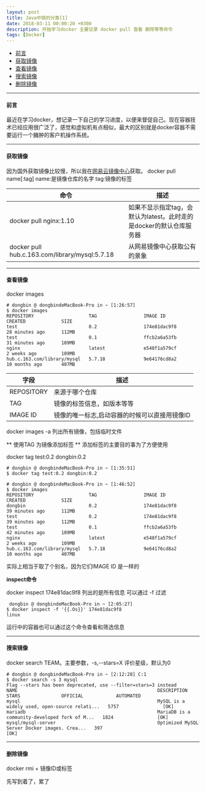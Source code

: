 ```yaml
---
layout: post
title: Java中锁的分类[1]
date: 2018-03-11 00:00:20 +0300
description: 开始学习docker 主要记录 docker pull 查看 删除等等命令
tags: [Docker]
---
```


- [前言](#前言)
- [获取镜像](#获取镜像)
- [查看镜像](#查看镜像)
- [搜索镜像](#搜索镜像)
- [删除镜像](#删除镜像)


---

#### 前言
最近在学习docker，想记录一下自己的学习进度，以便来督促自己。现在容器技术已经应用很广泛了，感觉和虚拟机有点相似，最大的区别就是docker容器不需要运行一个臃肿的客户机操作系统。

---
#### 获取镜像
因为国外获取镜像比较慢，所以我在[网易云镜像中心](https://c.163yun.com/hub)获取。
docker pull name[:tag]
name:是镜像仓库的名字
tag:镜像的标签

|命令|描述|
|- | - |
|docker pull nginx:1.10|如果不显示指定tag，会默认为latest。此时走的是docker的默认仓库服务器|
|docker pull hub.c.163.com/library/mysql:5.7.18|从网易镜像中心获取公有的景象|

---

#### 查看镜像

docker images
```
# dongbin @ dongbindeMacBook-Pro in ~ [1:26:57]
$ docker images
REPOSITORY                    TAG                 IMAGE ID            CREATED             SIZE
test                          0.2                 174e81dac9f8        28 minutes ago      112MB
test                          0.1                 ffcb2a6a53fb        31 minutes ago      109MB
nginx                         latest              e548f1a579cf        2 weeks ago         109MB
hub.c.163.com/library/mysql   5.7.18              9e64176cd8a2        10 months ago       407MB
```

|字段|描述|
|-|-|
|REPOSITORY|来源于哪个仓库|
|TAG|镜像的标签信息，如版本等等|
|IMAGE ID|镜像的唯一标志,启动容器的时候可以直接用镜像ID|

docker images -a 列出所有镜像，包括临时文件

** 使用TAG 为镜像添加标签 **
添加标签的主要目的事为了方便使用

docker tag test:0.2 dongbin:0.2
```
# dongbin @ dongbindeMacBook-Pro in ~ [1:35:51]
$ docker tag test:0.2 dongbin:0.2

# dongbin @ dongbindeMacBook-Pro in ~ [1:46:52]
$ docker images
REPOSITORY                    TAG                 IMAGE ID            CREATED             SIZE
dongbin                       0.2                 174e81dac9f8        39 minutes ago      112MB
test                          0.2                 174e81dac9f8        39 minutes ago      112MB
test                          0.1                 ffcb2a6a53fb        42 minutes ago      109MB
nginx                         latest              e548f1a579cf        2 weeks ago         109MB
hub.c.163.com/library/mysql   5.7.18              9e64176cd8a2        10 months ago       407MB

```
实际上相当于取了个别名，因为它们IMAGE ID 是一样的

**inspect命令**

docker inspect 174e81dac9f8 列出的是所有信息
可以通过 -f 过滤

```
 dongbin @ dongbindeMacBook-Pro in ~ [2:05:27]
$ docker inspect -f '{{.Os}}' 174e81dac9f8
linux
```

运行中的容器也可以通过这个命令查看和筛选信息

---

#### 搜索镜像

docker search TEAM。主要参数，-s,--stars=X 评价星级，默认为0
```
# dongbin @ dongbindeMacBook-Pro in ~ [2:12:28] C:1
$ docker search -s 3 mysql
Flag --stars has been deprecated, use --filter=stars=3 instead
NAME                                                   DESCRIPTION                                     STARS               OFFICIAL            AUTOMATED
mysql                                                  MySQL is a widely used, open-source relati...   5757                [OK]
mariadb                                                MariaDB is a community-developed fork of M...   1824                [OK]
mysql/mysql-server                                     Optimized MySQL Server Docker images. Crea...   397                                     [OK]
```

---

#### 删除镜像

docker rmi + 镜像ID或标签


先写到着了，累了



